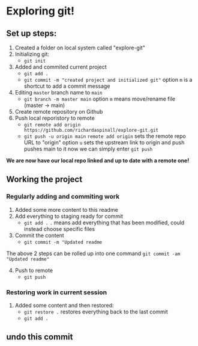 # Exploring git!

## Set up steps:

1. Created a folder on local system called "explore-git"
2. Initializing git:
   - `git init`
3. Added and commited current project
   - `git add .`
   - `git commit -m "created project and initialized git"`
     option `m` is a shortcut to add a commit message
4. Editing `master` branch name to `main`
   - `git branch -m master main`
     option `m` means move/rename file (master -> main)
5. Create remote repository on Github
6. Push local reporistory to remote
   - `git remote add origin https://github.com/richardaspinall/explore-git.git`
   - `git push -u origin main`
     `remote add origin` sets the remote repo URL to "origin"
     option `u` sets the upstream link to origin and push pushes main to it
     now we can simply enter `git push`

**We are now have our local repo linked and up to date with a remote one!**

## Working the project

### Regularly adding and commiting work

1. Added some more content to this readme
2. Add everything to staging ready for commit
   - `git add .`
     `.` means add everything that has been modified, could instead choose specific files
3. Commit the content
   - `git commit -m "Updated readme`

The above 2 steps can be rolled up into one command `git commit -am "Updated readme"`

4. Push to remote
   - `git push`

### Restoring work in current session

1. Added some content and then restored:
   - `git restore .`
     restores everything back to the last commit
   - `git add .`

## undo this commit
